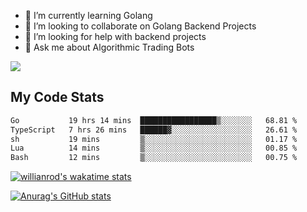 
- 🌱 I’m currently learning Golang
- 👯 I’m looking to collaborate on Golang Backend Projects
- 🤔 I’m looking for help with backend projects
- 💬 Ask me about Algorithmic Trading Bots

![](https://github-profile-trophy.vercel.app/?username=kevinbarrero)

## My Code Stats

<!--START_SECTION:waka-->

```txt
Go           19 hrs 14 mins  █████████████████▒░░░░░░░   68.81 %
TypeScript   7 hrs 26 mins   ██████▓░░░░░░░░░░░░░░░░░░   26.61 %
sh           19 mins         ▒░░░░░░░░░░░░░░░░░░░░░░░░   01.17 %
Lua          14 mins         ▒░░░░░░░░░░░░░░░░░░░░░░░░   00.85 %
Bash         12 mins         ▒░░░░░░░░░░░░░░░░░░░░░░░░   00.75 %
```

<!--END_SECTION:waka-->

[![willianrod's wakatime stats](https://github-readme-stats.vercel.app/api/wakatime?username=holdandup&layout=compact&theme=react&custom_title=Wakatime%20All%20Time%20Stats&langs_count=8)](https://github.com/anuraghazra/github-readme-stats)

[![Anurag's GitHub stats](https://github-readme-stats.vercel.app/api?username=Kevinbarrero)](https://github.com/anuraghazra/github-readme-stats)




